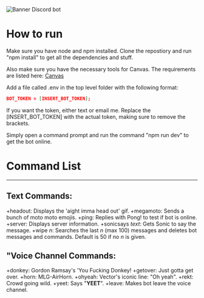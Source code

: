 ![Banner](/assets/H&RBotLogo.png)
Discord bot

# How to run
Make sure you have node and npm installed. Clone the repostiory and run "npm install" to get all the dependencies and stuff.

Also make sure you have the necessary tools for Canvas. The requirements are listed here: [Canvas](https://github.com/Automattic/node-canvas#compiling)

Add a file called .env in the top level folder with the following format: 

``` json
BOT_TOKEN = [INSERT_BOT_TOKEN];
```

If you want the token, either text or email me. Replace the [INSERT_BOT_TOKEN] with the actual token, making sure to remove the brackets.

Simply open a command prompt and run the command "npm run dev" to get the bot online.

# Command List
---
## Text Commands:
+headout: Displays the 'aight imma head out' gif.
+megamoto: Sends a bunch of moto moto emojis.
+ping: Replies with Pong! to test if bot is online.
+server: Displays server information.
+sonicsays *text*: Gets Sonic to say the message.
+wipe *n*: Searches the last *n* (max 100) messages and deletes bot messages and commands. Default is 50 if no *n* is given.

## "Voice Channel Commands:
+donkey: Gordon Ramsay's 'You Fucking Donkey!
+getover: Just gotta get over.
+horn: MLG-AirHorn.
+ohyeah: Vector's iconic line: "Oh yeah".
+rekt: Crowd going wild.
+yeet: Says "**YEET**".
+leave: Makes bot leave the voice channel.
